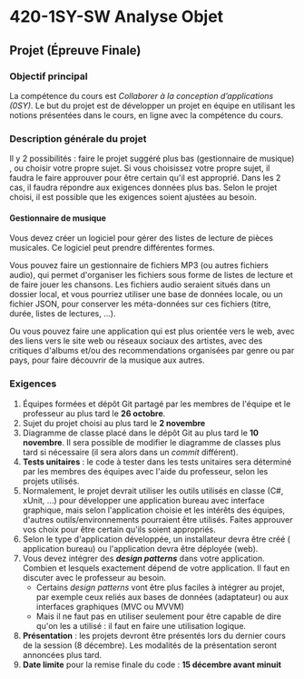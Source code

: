 # 420-1SY-SW Analyse Objet

## Projet (Épreuve Finale)

### Objectif principal

La compétence du cours est *Collaborer à la conception d’applications (0SY)*. Le
but du projet est de développer un projet en équipe en utilisant les notions
présentées dans le cours, en ligne avec la compétence du cours.

### Description générale du projet

Il y 2 possibilités : faire le projet suggéré plus bas (gestionnaire de musique)
, ou choisir votre propre sujet. Si vous choisissez votre propre sujet, il
faudra le faire approuver pour être certain qu'il est approprié. Dans les 2 cas,
il faudra répondre aux exigences données plus bas. Selon le projet choisi, il
est possible que les exigences soient ajustées au besoin.

#### Gestionnaire de musique

Vous devez créer un logiciel pour gérer des listes de lecture de pièces
musicales. Ce logiciel peut prendre différentes formes.

Vous pouvez faire un gestionnaire de fichiers MP3 (ou autres fichiers audio),
qui permet d'organiser les fichiers sous forme de listes de lecture et de faire
jouer les chansons. Les fichiers audio seraient situés dans un dossier local, et
vous pourriez utiliser une base de données locale, ou un fichier JSON, pour
conserver les méta-données sur ces fichiers (titre, durée, listes de lectures,
...).

Ou vous pouvez faire une application qui est plus orientée vers le web, avec des
liens vers le site web ou réseaux sociaux des artistes, avec des critiques
d'albums et/ou des recommendations organisées par genre ou par pays, pour faire
découvrir de la musique aux autres.

### Exigences

1. Équipes formées et dépôt Git partagé par les membres de l'équipe et le
   professeur au plus tard le **26 octobre**.
2. Sujet du projet choisi au plus tard le **2 novembre**
3. Diagramme de classe placé dans le dépôt Git au plus tard le **10 novembre**.
   Il sera possible de modifier le diagramme de classes plus tard si
   nécessaire (il sera alors dans un *commit* différent).
4. **Tests unitaires** : le code à tester dans les tests unitaires sera
   déterminé par les membres des équipes avec l'aide du professeur, selon les
   projets utilisés.
5. Normalement, le projet devrait utiliser les outils utilisés en classe (C#,
   xUnit, ...) pour développer une application bureau avec interface graphique,
   mais selon l'application choisie et les intérêts des équipes, d'autres
   outils/environnements pourraient être utilisés. Faites approuver vos choix
   pour être certain qu'ils soient appropriés.
6. Selon le type d'application développée, un installateur devra être créé (
   application bureau) ou l'application devra être déployée (web).
7. Vous devez intégrer des **_design patterns_** dans votre application. Combien
   et lesquels exactement dépend de votre application. Il faut en discuter avec
   le professeur au besoin.
    - Certains *design patterns* vont être plus faciles à intégrer au projet,
      par exemple ceux reliés aux bases de données (adaptateur) ou aux
      interfaces graphiques (MVC ou MVVM)
    - Mais il ne faut pas en utiliser seulement pour être capable de dire qu'on
      les a utilisé : il faut en faire une utilisation logique.
8. **Présentation** : les projets devront être présentés lors du dernier cours
   de la session (8 décembre). Les modalités de la présentation seront annoncées
   plus tard.
9. **Date limite** pour la remise finale du code : **15 décembre avant minuit**